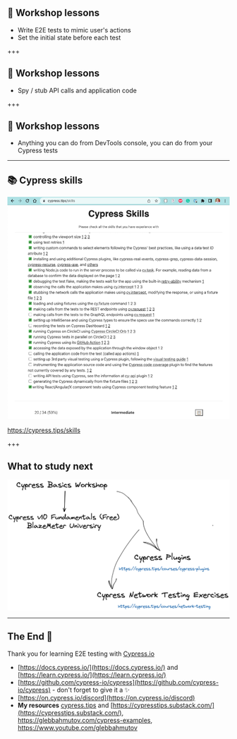 ## 🔖 Workshop lessons

- Write E2E tests to mimic user's actions
- Set the initial state before each test

+++

## 🔖 Workshop lessons

- Spy / stub API calls and application code

+++

## 🔖 Workshop lessons

- Anything you can do from DevTools console, you can do from your Cypress tests

---

## 📚 Cypress skills

![Cypress skills after this workshop](./img/skills.png)

https://cypress.tips/skills

+++

## What to study next

![Cypress study plan](./img/study-plan.png)

---

## The End 🎉

Thank you for learning E2E testing with [Cypress.io](https://www.cypress.io)

- [https://docs.cypress.io/](https://docs.cypress.io/) and [https://learn.cypress.io/](https://learn.cypress.io/)
- [https://github.com/cypress-io/cypress](https://github.com/cypress-io/cypress) - don't forget to give it a ✨
- [https://on.cypress.io/discord](https://on.cypress.io/discord)
- **My resources** [cypress.tips](https://cypress.tips) and [https://cypresstips.substack.com/](https://cypresstips.substack.com/), https://glebbahmutov.com/cypress-examples, https://www.youtube.com/glebbahmutov
